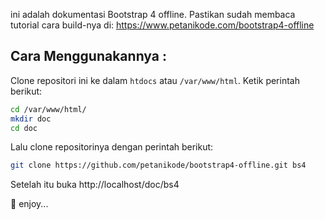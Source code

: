 ini adalah dokumentasi Bootstrap 4 offline. Pastikan sudah membaca tutorial cara build-nya di: https://www.petanikode.com/bootstrap4-offline

## Cara Menggunakannya :

Clone repositori ini ke dalam `htdocs` atau `/var/www/html`.
Ketik perintah berikut:

```bash
cd /var/www/html/
mkdir doc
cd doc
```

Lalu clone repositorinya dengan perintah berikut:

```bash
git clone https://github.com/petanikode/bootstrap4-offline.git bs4
```

Setelah itu buka http://localhost/doc/bs4

:tada: enjoy...
